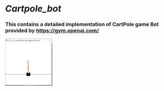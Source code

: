 # ***Cartpole_bot***
### This contains a detailed implementation of CartPole game Bot provided by <a href url="https://gym.openai.com/">https://gym.openai.com/</a> 
<img src="images/cartpole.jpg" height='150' width="150">
          